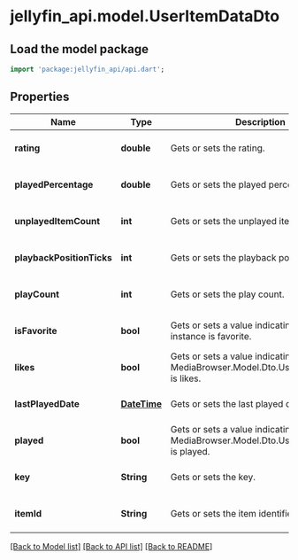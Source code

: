 # jellyfin_api.model.UserItemDataDto

## Load the model package
```dart
import 'package:jellyfin_api/api.dart';
```

## Properties
Name | Type | Description | Notes
------------ | ------------- | ------------- | -------------
**rating** | **double** | Gets or sets the rating. | [optional] [default to null]
**playedPercentage** | **double** | Gets or sets the played percentage. | [optional] [default to null]
**unplayedItemCount** | **int** | Gets or sets the unplayed item count. | [optional] [default to null]
**playbackPositionTicks** | **int** | Gets or sets the playback position ticks. | [optional] [default to null]
**playCount** | **int** | Gets or sets the play count. | [optional] [default to null]
**isFavorite** | **bool** | Gets or sets a value indicating whether this instance is favorite. | [optional] [default to null]
**likes** | **bool** | Gets or sets a value indicating whether this MediaBrowser.Model.Dto.UserItemDataDto is likes. | [optional] [default to null]
**lastPlayedDate** | [**DateTime**](DateTime.md) | Gets or sets the last played date. | [optional] [default to null]
**played** | **bool** | Gets or sets a value indicating whether this MediaBrowser.Model.Dto.UserItemDataDto is played. | [optional] [default to null]
**key** | **String** | Gets or sets the key. | [optional] [default to null]
**itemId** | **String** | Gets or sets the item identifier. | [optional] [default to null]

[[Back to Model list]](../README.md#documentation-for-models) [[Back to API list]](../README.md#documentation-for-api-endpoints) [[Back to README]](../README.md)


